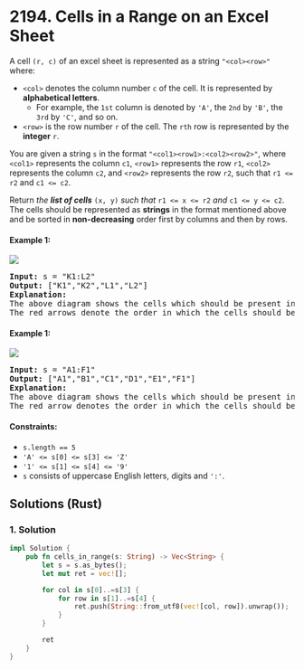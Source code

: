 # 2194. Cells in a Range on an Excel Sheet
A cell `(r, c)` of an excel sheet is represented as a string `"<col><row>"` where:
* `<col>` denotes the column number `c` of the cell. It is represented by **alphabetical letters**.
    * For example, the `1st` column is denoted by `'A'`, the `2nd` by `'B'`, the `3rd` by `'C'`, and so on.
* `<row>` is the row number `r` of the cell. The `rth` row is represented by the **integer** `r`.

You are given a string `s` in the format `"<col1><row1>:<col2><row2>"`, where `<col1>` represents the column `c1`, `<row1>` represents the row `r1`, `<col2>` represents the column `c2`, and `<row2>` represents the row `r2`, such that `r1 <= r2` and `c1 <= c2`.

Return *the **list of cells*** `(x, y)` *such that* `r1 <= x <= r2` *and* `c1 <= y <= c2`. The cells should be represented as **strings** in the format mentioned above and be sorted in **non-decreasing** order first by columns and then by rows.

#### Example 1:
![](https://assets.leetcode.com/uploads/2022/02/08/ex1drawio.png)
<pre>
<strong>Input:</strong> s = "K1:L2"
<strong>Output:</strong> ["K1","K2","L1","L2"]
<strong>Explanation:</strong>
The above diagram shows the cells which should be present in the list.
The red arrows denote the order in which the cells should be presented.
</pre>

#### Example 1:
![](https://assets.leetcode.com/uploads/2022/02/09/exam2drawio.png)
<pre>
<strong>Input:</strong> s = "A1:F1"
<strong>Output:</strong> ["A1","B1","C1","D1","E1","F1"]
<strong>Explanation:</strong>
The above diagram shows the cells which should be present in the list.
The red arrow denotes the order in which the cells should be presented.
</pre>

#### Constraints:
* `s.length == 5`
* `'A' <= s[0] <= s[3] <= 'Z'`
* `'1' <= s[1] <= s[4] <= '9'`
* `s` consists of uppercase English letters, digits and `':'`.

## Solutions (Rust)

### 1. Solution
```Rust
impl Solution {
    pub fn cells_in_range(s: String) -> Vec<String> {
        let s = s.as_bytes();
        let mut ret = vec![];

        for col in s[0]..=s[3] {
            for row in s[1]..=s[4] {
                ret.push(String::from_utf8(vec![col, row]).unwrap());
            }
        }

        ret
    }
}
```
